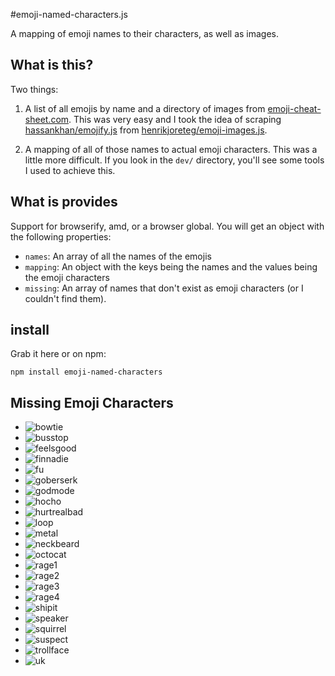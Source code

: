 #emoji-named-characters.js

A mapping of emoji names to their characters, as well as images.

## What is this?

Two things:

1. A list of all emojis by name and a directory of images from [emoji-cheat-sheet.com](http://www.emoji-cheat-sheet.com). This was very easy and I took the idea of scraping [hassankhan/emojify.js](https://github.com/hassankhan/emojify.js) from [henrikjoreteg/emoji-images.js](https://github.com/henrikjoreteg/emoji-images.js).

2. A mapping of all of those names to actual emoji characters. This was a little more difficult. If you look in the `dev/` directory, you'll see some tools I used to achieve this.


## What is provides

Support for browserify, amd, or a browser global. You will get an object with the following properties:

- `names`: An array of all the names of the emojis
- `mapping`: An object with the keys being the names and the values being the emoji characters
- `missing`: An array of names that don't exist as emoji characters (or I couldn't find them).


## install

Grab it here or on npm:

```
npm install emoji-named-characters
```

## Missing Emoji Characters

- ![bowtie](https://github.com/lukekarrys/emoji-named-characters/pngs/bowtie.png)
- ![busstop](https://github.com/lukekarrys/emoji-named-characters/pngs/busstop.png)
- ![feelsgood](https://github.com/lukekarrys/emoji-named-characters/pngs/feelsgood.png)
- ![finnadie](https://github.com/lukekarrys/emoji-named-characters/pngs/finnadie.png)
- ![fu](https://github.com/lukekarrys/emoji-named-characters/pngs/fu.png)
- ![goberserk](https://github.com/lukekarrys/emoji-named-characters/pngs/goberserk.png)
- ![godmode](https://github.com/lukekarrys/emoji-named-characters/pngs/godmode.png)
- ![hocho](https://github.com/lukekarrys/emoji-named-characters/pngs/hocho.png)
- ![hurtrealbad](https://github.com/lukekarrys/emoji-named-characters/pngs/hurtrealbad.png)
- ![loop](https://github.com/lukekarrys/emoji-named-characters/pngs/loop.png)
- ![metal](https://github.com/lukekarrys/emoji-named-characters/pngs/metal.png)
- ![neckbeard](https://github.com/lukekarrys/emoji-named-characters/pngs/neckbeard.png)
- ![octocat](https://github.com/lukekarrys/emoji-named-characters/pngs/octocat.png)
- ![rage1](https://github.com/lukekarrys/emoji-named-characters/pngs/rage1.png)
- ![rage2](https://github.com/lukekarrys/emoji-named-characters/pngs/rage2.png)
- ![rage3](https://github.com/lukekarrys/emoji-named-characters/pngs/rage3.png)
- ![rage4](https://github.com/lukekarrys/emoji-named-characters/pngs/rage4.png)
- ![shipit](https://github.com/lukekarrys/emoji-named-characters/pngs/shipit.png)
- ![speaker](https://github.com/lukekarrys/emoji-named-characters/pngs/speaker.png)
- ![squirrel](https://github.com/lukekarrys/emoji-named-characters/pngs/squirrel.png)
- ![suspect](https://github.com/lukekarrys/emoji-named-characters/pngs/suspect.png)
- ![trollface](https://github.com/lukekarrys/emoji-named-characters/pngs/trollface.png)
- ![uk](https://github.com/lukekarrys/emoji-named-characters/pngs/uk.png)
